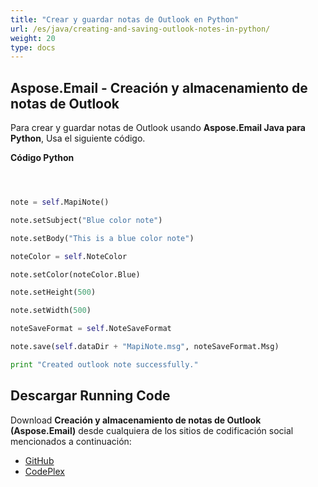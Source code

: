 ```yaml
---
title: "Crear y guardar notas de Outlook en Python"
url: /es/java/creating-and-saving-outlook-notes-in-python/
weight: 20
type: docs
---
```


## **Aspose.Email - Creación y almacenamiento de notas de Outlook**
Para crear y guardar notas de Outlook usando **Aspose.Email Java para Python**, Usa el siguiente código.

**Código Python**

```python



note = self.MapiNote()

note.setSubject("Blue color note")

note.setBody("This is a blue color note")

noteColor = self.NoteColor

note.setColor(noteColor.Blue)

note.setHeight(500)

note.setWidth(500)

noteSaveFormat = self.NoteSaveFormat

note.save(self.dataDir + "MapiNote.msg", noteSaveFormat.Msg)

print "Created outlook note successfully."

```
## **Descargar Running Code**
Download **Creación y almacenamiento de notas de Outlook (Aspose.Email)** desde cualquiera de los sitios de codificación social mencionados a continuación:

- [GitHub](https://github.com/aspose-email/Aspose.Email-for-Java/releases/tag/Aspose.Email_Java_for_Python-v1.0)
- [CodePlex](http://asposeemailjavapython.codeplex.com/releases/)

